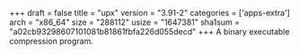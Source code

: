 +++
draft = false
title = "upx"
version = "3.91-2"
categories = ['apps-extra']
arch = "x86_64"
size = "288112"
usize = "1647381"
sha1sum = "a02cb93298607101081b81861fbfa226d055decd"
+++
A binary executable compression program.
